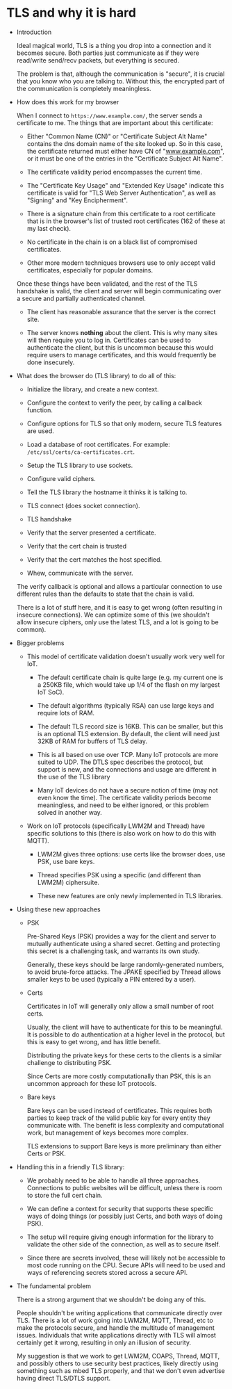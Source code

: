 # TLS and why it is hard

- Introduction

  Ideal magical world, TLS is a thing you drop into a connection and
  it becomes secure.  Both parties just communicate as if they were
  read/write send/recv packets, but everything is secured.

  The problem is that, although the communication is "secure", it is
  crucial that you know who you are talking to.  Without this, the
  encrypted part of the communication is completely meaningless.

- How does this work for my browser

  When I connect to `https://www.example.com/`, the server sends a
  certificate to me.  The things that are important about this
  certificate:

  - Either "Common Name (CN)" or "Certificate Subject Alt Name"
    contains the dns domain name of the site looked up.  So in this
    case, the certificate returned must either have CN of
    "www.example.com", or it must be one of the entries in the
    "Certificate Subject Alt Name".

  - The certificate validity period encompasses the current time.

  - The "Certificate Key Usage" and "Extended Key Usage" indicate this
    certificate is valid for "TLS Web Server Authentication", as well
    as "Signing" and "Key Encipherment".

  - There is a signature chain from this certificate to a root
    certificate that is in the browser's list of trusted root
    certificates (162 of these at my last check).

  - No certificate in the chain is on a black list of compromised
    certificates.

  - Other more modern techniques browsers use to only accept valid
    certificates, especially for popular domains.

  Once these things have been validated, and the rest of the TLS
  handshake is valid, the client and server will begin communicating
  over a secure and partially authenticated channel.

  - The client has reasonable assurance that the server is the correct
    site.

  - The server knows **nothing** about the client.  This is why many
    sites will then require you to log in.  Certificates can be used
    to authenticate the client, but this is uncommon because this
    would require users to manage certificates, and this would
    frequently be done insecurely.

- What does the browser do (TLS library) to do all of this:

  - Initialize the library, and create a new context.

  - Configure the context to verify the peer, by calling a callback
    function.

  - Configure options for TLS so that only modern, secure TLS features
    are used.

  - Load a database of root certificates.  For example:
    `/etc/ssl/certs/ca-certificates.crt`.

  - Setup the TLS library to use sockets.

  - Configure valid ciphers.

  - Tell the TLS library the hostname it thinks it is talking to.

  - TLS connect (does socket connection).

  - TLS handshake

  - Verify that the server presented a certificate.

  - Verify that the cert chain is trusted

  - Verify that the cert matches the host specified.

  - Whew, communicate with the server.

  The verify callback is optional and allows a particular connection
  to use different rules than the defaults to state that the chain is
  valid.

  There is a lot of stuff here, and it is easy to get wrong (often
  resulting in insecure connections).  We can optimize some of this
  (we shouldn't allow insecure ciphers, only use the latest TLS, and a
  lot is going to be common).

- Bigger problems

  - This model of certificate validation doesn't usually work very
    well for IoT.

    - The default certificate chain is quite large (e.g. my current
      one is a 250KB file, which would take up 1/4 of the flash on my
      largest IoT SoC).

    - The default algorithms (typically RSA) can use large keys and
      require lots of RAM.

    - The default TLS record size is 16KB.  This can be smaller, but
      this is an optional TLS extension.  By default, the client will
      need just 32KB of RAM for buffers of TLS delay.

    - This is all based on use over TCP.  Many IoT protocols are more
      suited to UDP.  The DTLS spec describes the protocol, but
      support is new, and the connections and usage are different in
      the use of the TLS library

    - Many IoT devices do not have a secure notion of time (may not
      even know the time).  The certificate validity periods become
      meaningless, and need to be either ignored, or this problem
      solved in another way.

  - Work on IoT protocols (specifically LWM2M and Thread) have
    specific solutions to this (there is also work on how to do this
    with MQTT).

    - LWM2M gives three options: use certs like the browser does, use
      PSK, use bare keys.

    - Thread specifies PSK using a specific (and different than LWM2M)
      ciphersuite.

    - These new features are only newly implemented in TLS libraries.

- Using these new approaches

  - PSK

    Pre-Shared Keys (PSK) provides a way for the client and server to
    mutually authenticate using a shared secret.  Getting and protecting
    this secret is a challenging task, and warrants its own study.

    Generally, these keys should be large randomly-generated numbers, to
    avoid brute-force attacks.  The JPAKE specified by Thread allows
    smaller keys to be used (typically a PIN entered by a user).

  - Certs

    Certificates in IoT will generally only allow a small number of
    root certs.

    Usually, the client will have to authenticate for this to be
    meaningful.  It is possible to do authentication at a higher level
    in the protocol, but this is easy to get wrong, and has little
    benefit.

    Distributing the private keys for these certs to the clients is a
    similar challenge to distributing PSK.

    Since Certs are more costly computationally than PSK, this is an
    uncommon approach for these IoT protocols.

  - Bare keys

    Bare keys can be used instead of certificates.  This requires both
    parties to keep track of the valid public key for every entity
    they communicate with.  The benefit is less complexity and
    computational work, but management of keys becomes more complex.

    TLS extensions to support Bare keys is more preliminary than
    either Certs or PSK.

- Handling this in a friendly TLS library:

  - We probably need to be able to handle all three approaches.
    Connections to public websites will be difficult, unless there is
    room to store the full cert chain.

  - We can define a context for security that supports these specific
    ways of doing things (or possibly just Certs, and both ways of
    doing PSK).

  - The setup will require giving enough information for the library
    to validate the other side of the connection, as well as to secure
    itself.

  - Since there are secrets involved, these will likely not be
    accessible to most code running on the CPU.  Secure APIs will need
    to be used and ways of referencing secrets stored across a secure
    API.

- The fundamental problem

  There is a strong argument that we shouldn't be doing any of this.

  People shouldn't be writing applications that communicate directly
  over TLS.  There is a lot of work going into LWM2M, MQTT, Thread,
  etc to make the protocols secure, and handle the multitude of
  management issues.  Individuals that write applications directly
  with TLS will almost certainly get it wrong, resulting in only an
  illusion of security.

  My suggestion is that we work to get LWM2M, COAPS, Thread, MQTT, and
  possibly others to use security best practices, likely directly
  using something such as mbed TLS properly, and that we don't even
  advertise having direct TLS/DTLS support.
